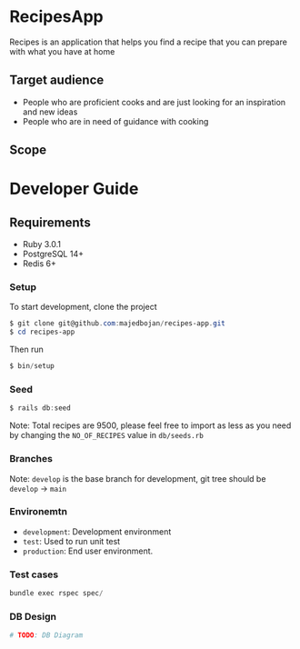 # RecipesApp

Recipes is an application that helps you find a recipe that you can prepare with what you have at home

## Target audience

- People who are proficient cooks and are just looking for an inspiration and new ideas
- People who are in need of guidance with cooking

## Scope

# Developer Guide

## Requirements

- Ruby 3.0.1
- PostgreSQL 14+
- Redis 6+

### Setup

To start development, clone the project

```powershell
$ git clone git@github.com:majedbojan/recipes-app.git
$ cd recipes-app
```

Then run

```powershell
$ bin/setup
```

### Seed

```powershell
$ rails db:seed
```

Note: Total recipes are 9500, please feel free to import as less as you need by changing the `NO_OF_RECIPES` value in `db/seeds.rb`

### Branches

Note: `develop` is the base branch for development, git tree should be `develop` -> `main`

### Environemtn

- `development`: Development environment
- `test`: Used to run unit test
- `production`: End user environment.

### Test cases
```powershell
bundle exec rspec spec/
```
### DB Design

```ruby
# TODO: DB Diagram
```
